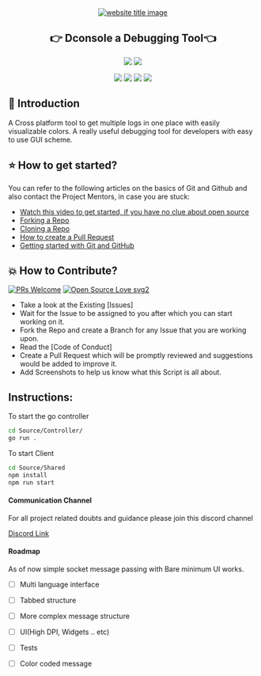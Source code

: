 ﻿﻿<p align="center">
  <a href="#"><img src="https://capsule-render.vercel.app/api?type=rect&color=009ACD&height=100&section=header&text=DConsole&fontSize=60%&fontColor=ffffff" alt="website title image"></a>
  <h2 align="center">👉 Dconsole a Debugging Tool👈</h2>
</p>


<p align="center">
<img src="https://img.shields.io/badge/language-Go-blue?style=for-the-badge">
<img src="https://img.shields.io/badge/tech-Websockets-blue?style=for-the-badge">
 </p>
 
 <p align="center">
<img src="https://img.shields.io/github/stars/RAJAGOPALAN-GANGADHARAN/DConsole?style=for-the-badge" >
<img src="https://img.shields.io/github/forks/RAJAGOPALAN-GANGADHARAN/DConsole?style=for-the-badge" >  
<img src="https://img.shields.io/github/issues-raw/RAJAGOPALAN-GANGADHARAN/DConsole?style=for-the-badge" >
<img src="https://img.shields.io/github/issues-pr-closed-raw/RAJAGOPALAN-GANGADHARAN/DConsole?style=for-the-badge" >
</p>

## 📌 Introduction

A Cross platform tool to get multiple logs in one place with easily visualizable colors.
A really useful debugging tool for developers with easy to use GUI scheme.

## ⭐ How to get started?

You can refer to the following articles on the basics of Git and Github and also contact the Project Mentors, in case you are stuck:

- [Watch this video to get started, if you have no clue about open source](https://youtu.be/SL5KKdmvJ1U)
- [Forking a Repo](https://help.github.com/en/github/getting-started-with-github/fork-a-repo)
- [Cloning a Repo](https://help.github.com/en/desktop/contributing-to-projects/creating-a-pull-request)
- [How to create a Pull Request](https://opensource.com/article/19/7/create-pull-request-github)
- [Getting started with Git and GitHub](https://towardsdatascience.com/getting-started-with-git-and-github-6fcd0f2d4ac6)

## 💥 How to Contribute?

[![PRs Welcome](https://img.shields.io/badge/PRs-welcome-brightgreen.svg?style=flat-square)](http://makeapullrequest.com)
[![Open Source Love svg2](https://badges.frapsoft.com/os/v2/open-source.svg?v=103)](https://github.com/ellerbrock/open-source-badges/)

- Take a look at the Existing [Issues]
- Wait for the Issue to be assigned to you after which you can start working on it.
- Fork the Repo and create a Branch for any Issue that you are working upon.
- Read the [Code of Conduct]
- Create a Pull Request which will be promptly reviewed and suggestions would be added to improve it.
- Add Screenshots to help us know what this Script is all about.

## Instructions:

To start the go controller
```sh
cd Source/Controller/
go run .
```

To start Client
```sh
cd Source/Shared
npm install
npm run start
```

#### Communication Channel

For all project related doubts and guidance please join this discord channel

[Discord Link](https://discord.gg/rbpcqxuYzU)


#### Roadmap

As of now simple socket message passing with Bare minimum UI works.

- [ ] Multi language interface

- [ ] Tabbed structure

- [ ] More complex message structure

- [ ] UI(High DPI, Widgets .. etc)

- [ ] Tests

- [ ] Color coded message
